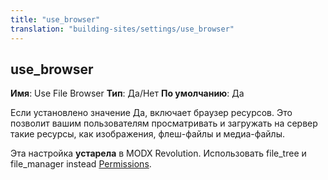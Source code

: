 ```yaml
---
title: "use_browser"
translation: "building-sites/settings/use_browser"
---
```


## use\_browser

**Имя**: Use File Browser
**Тип**: Да/Нет
**По умолчанию**: Да

Если установлено значение Да, включает браузер ресурсов. Это позволит вашим пользователям просматривать и загружать на сервер такие ресурсы, как изображения, флеш-файлы и медиа-файлы.

Эта настройка **устарела** в MODX Revolution. Использовать file\_tree и file\_manager instead [Permissions](building-sites/client-proofing/security/policies/permissions "Permissions").
